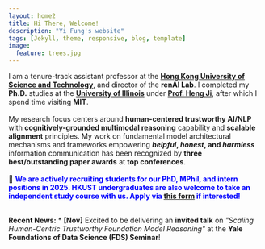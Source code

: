 ```yaml
---
layout: home2
title: Hi There, Welcome!
description: "Yi Fung's website"
tags: [Jekyll, theme, responsive, blog, template]
image:
  feature: trees.jpg
---
```


I am a tenure-track assistant professor at the <a href="https://cse.hkust.edu.hk/" target="_blank"><b>Hong Kong University of Science and Technology</b></a>, and director of the <b>renAI Lab</b>. I completed my <b>Ph.D.</b> studies at the <a href="https://cs.illinois.edu/" target="_blank"><b>University of Illinois</b></a> under <a href="https://blender.cs.illinois.edu/hengji.html" target="_blank"><b>Prof. Heng Ji</b></a>, after which I spend time visiting <b>MIT</b>.
<br><br>
My research focus centers around <b>human-centered trustworthy AI/NLP</b> with <b>cognitively-grounded multimodal reasoning</b> capability and <b>scalable alignment</b> principles. My work on fundamental model architectural mechanisms and frameworks empowering <b><b><i>helpful</i></b>, <i><b>honest</b></i>, and <i>harmless</i></b> information communication has been recognized by <b>three best/outstanding paper awards</b> at <b>top conferences</b>.
<br><br>
📣 <b><font color="blue">We are actively recruiting students for our PhD, MPhil, and intern positions in 2025. HKUST undergraduates are also welcome to take an independent study course with us. Apply via <a href="https://forms.gle/S6fe7xoAxuHwV4VC6" target="_blank"><b>this form</b></a> if interested!</font></b>

<br>
<b>Recent News:</b>
* <b>[Nov]</b> Excited to be delivering an <b>invited talk</b> on <i>"Scaling Human-Centric Trustworthy Foundation Model Reasoning"</i> at the <b>Yale Foundations of Data Science (FDS) Seminar</b>!
